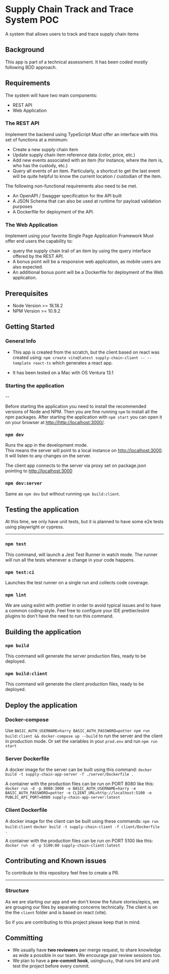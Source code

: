 # Supply Chain Track and Trace System POC
A system that allows users to track and trace supply chain items

## Background
This app is part of a technical assessment. It has been coded mostly following BDD approach.


## Requirements
The system will have two main components: 
* REST API 
* Web Application 

### The REST API 
Implement the backend using TypeScript
Must offer an interface with this set of functions at a minimum: 
* Create a new supply chain item 
* Update supply chain item reference data (color, price, etc.) 
* Add new events associated with an item (for instance, where the item is, who has the custody, etc.) 
* Query all events of an item. Particularly, a shortcut to get the last event will be quite helpful to know the current location / custodian of the item. 

The following non-functional requirements also need to be met. 
* An OpenAPI / Swagger specification for the API built 
* A JSON Schema that can also be used at runtime for payload validation purposes 
* A Dockerfile for deployment of the API. 


### The Web Application
Implement using your favorite Single Page Application Framework
Must offer end users the capability to:
* query the supply chain trail of an item by using the query interface offered by the REST API. 
* A bonus point will be a responsive web application, as mobile users are also expected. 
* An additional bonus point will be a Dockerfile for deployment of the Web application. 


## Prerequisites
- Node Version >= 18.18.2
- NPM Version >= 10.9.2

## Getting Started

### General Info
- This app is created from the scratch, but the client based on react was created using: `npm create vite@latest supply-chain-client -- --template react-ts` which generates a react app.

- It has been tested on a Mac with OS Ventura 13.1

### Starting the application
--

Before starting the application you need to install the recommended versions of Node and NPM. Then you are fine running `npm` to install all the npm packages.
After starting the application with `npm start` you can open it on your browser at [http://http://localhost:3000/](http://http://localhost:3000/).

### `npm dev`

Runs the app in the development mode.<br />
This means the server will point to a local instance on [http://localhost:3000](http://localhost:3000). It will listen to any changes on the server.

The client app connects to the server via proxy set on package.json pointing to [http://localhost:3000](http://localhost:3000)


### `npm dev:server`

Same as `npm dev` but without running `npm build:client`.



## Testing the application

At this time, we only have unit tests, but it is planned to have some e2e tests using playwright or cypress.

---

### `npm test`

This command, will launch a Jest Test Runner in watch mode. The runner will run all the tests whenever a change in your code happens.

### `npm test:ci`

Launches the test runner on a single run and collects code coverage.

### `npm lint`

We are using eslint with prettier in order to avoid typical issues and to have a common coding-style.
Feel free to configure your IDE prettier/eslint plugins to don't have the need to run this command.

## Building the application

### `npm build`

This command will generate the server production files, ready to be deployed.

### `npm build:client`

This command will generate the client production files, ready to be deployed.


## Deploy the application

### Docker-compose
Use `BASIC_AUTH_USERNAME=harry BASIC_AUTH_PASSWORD=potter npm run build:client && docker-compose up --build` to run the server and the client in production mode.
Or set the variables in your `prod.env` and run `npm run start`

### Server Dockerfile
A docker image for the server can be built using this command:
`docker build -t supply-chain-app-server -f ./server/Dockerfile .`

A container with the production files can be run on PORT 8080 like this:
`docker run -d -p 8080:3000 -e BASIC_AUTH_USERNAME=harry -e BASIC_AUTH_PASSWORD=potter -e CLIENT_URL=http://localhost:5100 -e PUBLIC_API_PORT=8080 supply-chain-app-server:latest`

### Client Dockerfile
A docker image for the client can be built using these commands:
`npm run build:client`
`docker build -t supply-chain-client -f client/Dockerfile .`

A container with the production files can be run on PORT 5100 like this:
`docker run -d -p 5100:80 supply-chain-client:latest`


## Contributing and Known issues

To contribute to this repository feel free to create a PR.

---

### Structure

As we are starting our app and we don't know the future stories/epics, we are grouping our files by separating concerns technically. The client is on the the `client` folder and is based on react (vite).

So if you are contributing to this project please keep that in mind.

## Committing

-  We usually have **two reviewers** per merge request, to share knowledge as wide a possible in our team. We encourage pair review sessions too.
-  We plan to have a **pre-commit hook**, using`husky`, that runs lint and unit test the project before every commit.
